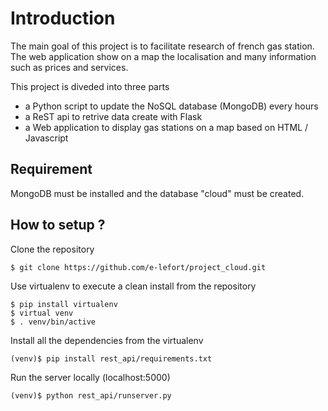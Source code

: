 Introduction
============

The main goal of this project is to facilitate research of french gas station. 
The web application show on a map the localisation and many information such as prices and services.

This project is diveded into three parts
  - a Python script to update the NoSQL database (MongoDB) every hours
  - a ReST api to retrive data create with Flask
  - a Web application to display gas stations on a map based on HTML / Javascript

Requirement
--------------
 
 MongoDB must be installed and the database "cloud" must be created.
 
How to setup ?
--------------

Clone the repository 

	$ git clone https://github.com/e-lefort/project_cloud.git

Use virtualenv to execute a clean install from the repository

	$ pip install virtualenv
	$ virtual venv
	$ . venv/bin/active
	
Install all the dependencies from the virtualenv

	(venv)$ pip install rest_api/requirements.txt
	
Run the server locally (localhost:5000)

	(venv)$ python rest_api/runserver.py

